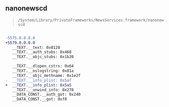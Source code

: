 ## nanonewscd

> `/System/Library/PrivateFrameworks/NewsServices.framework/nanonewscd`

```diff

-5575.0.0.0.0
+5579.0.0.0.0
   __TEXT.__text: 0x8128
   __TEXT.__auth_stubs: 0x460
   __TEXT.__objc_stubs: 0x1b20

   __TEXT.__dlopen_cstrs: 0x64
   __TEXT.__oslogstring: 0x81a
   __TEXT.__objc_methname: 0x1e2f
-  __TEXT.__info_plist: 0x5af
+  __TEXT.__info_plist: 0x5a5
   __TEXT.__unwind_info: 0x278
   __DATA_CONST.__auth_got: 0x240
   __DATA_CONST.__got: 0xf8

```
